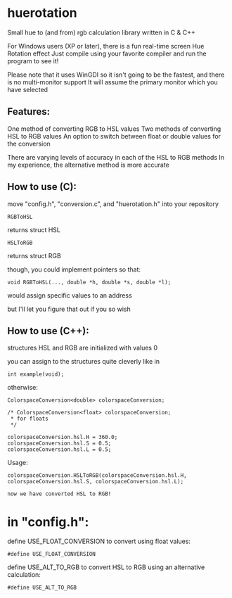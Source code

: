 # huerotation
Small hue to (and from) rgb calculation library written in C & C++

For Windows users (XP or later), there is a fun real-time screen Hue Rotation effect
Just compile using your favorite compiler and run the program to see it! 

Please note that it uses WinGDI so it isn't going to be the fastest, and there is no multi-monitor support
It will assume the primary monitor which you have selected

## Features:

One method of converting RGB to HSL values
Two methods of converting HSL to RGB values
An option to switch between float or double values for the conversion 

There are varying levels of accuracy in each of the HSL to RGB methods
In my experience, the alternative method is more accurate

## How to use (C):

move "config.h", "conversion.c", and "huerotation.h" into your repository

```
RGBToHSL
```
returns struct HSL

```
HSLToRGB
```
returns struct RGB

though, you could implement pointers so that:

```
void RGBToHSL(..., double *h, double *s, double *l);
```
would assign specific values to an address

but I'll let you figure that out if you so wish

## How to use (C++):

structures HSL and RGB are initialized with values 0

you can assign to the structures quite cleverly like in 
```
int example(void); 
```

otherwise:
```
ColorspaceConversion<double> colorspaceConversion;

/* ColorspaceConversion<float> colorspaceConversion;
 * for floats
 */

colorspaceConversion.hsl.H = 360.0;
colorspaceConversion.hsl.S = 0.5;
colorspaceConversion.hsl.L = 0.5;
```

Usage:
```
colorspaceConversion.HSLToRGB(colorspaceConversion.hsl.H, colorspaceConversion.hsl.S, colorspaceConversion.hsl.L);

now we have converted HSL to RGB!
```

# in "config.h":

define USE_FLOAT_CONVERSION to convert using float values:
```
#define USE_FLOAT_CONVERSION
```
define USE_ALT_TO_RGB to convert HSL to RGB using an alternative calculation:
```
#define USE_ALT_TO_RGB
```
